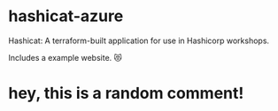 # hashicat-azure
Hashicat: A terraform-built application for use in Hashicorp workshops.

Includes a example website. 😻


# hey, this is a random comment! 
